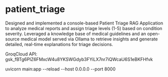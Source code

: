 # patient_triage
Designed and implemented a console-based Patient Triage RAG Application to analyze medical reports and assign triage levels (1-5) based on condition severity. Leveraged a knowledge base of medical guidelines and an open-source medical model served via Ollama to retrieve insights and generate detailed, real-time explanations for triage decisions.


GroqCloud API: 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


uvicorn main:app --reload --host 0.0.0.0 --port 8000